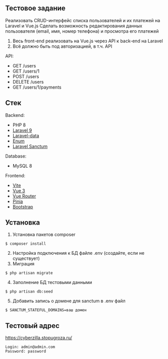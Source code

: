## Тестовое задание

Реализовать CRUD-интерфейс списка пользователей и их платежей на Laravel и Vue.js
Сделать возможность редактирования данных пользователя (email, имя, номер телефона) и просмотра его платежей
1. Весь front-end реализовать на Vue.js через API к back-end на Laravel
2. Всё должно быть под авторизацией, в т.ч. API
   
API:
- GET /users
- GET /users/1
- POST /users
- DELETE /users
- GET /users/1/payments

## Стек

Backend:
- PHP 8
- [Laravel 9](https://laravel.com/)
- [Laravel-data](https://spatie.be/docs/laravel-data/v3/introduction)
- [Enum](https://spatie.be/docs/enum/v3/introduction)
- [Laravel Sanctum](https://laravel.com/docs/9.x/sanctum)
  
Database:
- MySQL 8
  
Frontend:
- [Vite](https://vitejs.dev/)
- [Vue 3](https://vuejs.org/)
- [Vue Router](https://router.vuejs.org/)
- [Pinia](https://pinia.vuejs.org/)
- [Bootstrap](https://getbootstrap.com/)


## Установка
1. Установка пакетов composer
```
$ composer install
```
2. Настройка подключения к БД файле .env (создайте, если не существует)
3. Миграция 
```
$ php artisan migrate
```
4. Заполнение БД тестовыми данными
```
$ php artisan db:seed
```
5. Добавить запись о домене для sanctum в .env файл
```
$ SANCTUM_STATEFUL_DOMAINS=ваш домен
```

## Тестовый адрес

https://cyberzilla.stopugroza.ru/

```
Login: admin@admin.com
Password: password
```
